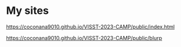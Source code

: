 # My sites

https://coconana9010.github.io/VISST-2023-CAMP/public/index.html

https://coconana9010.github.io/VISST-2023-CAMP/public/blurp
